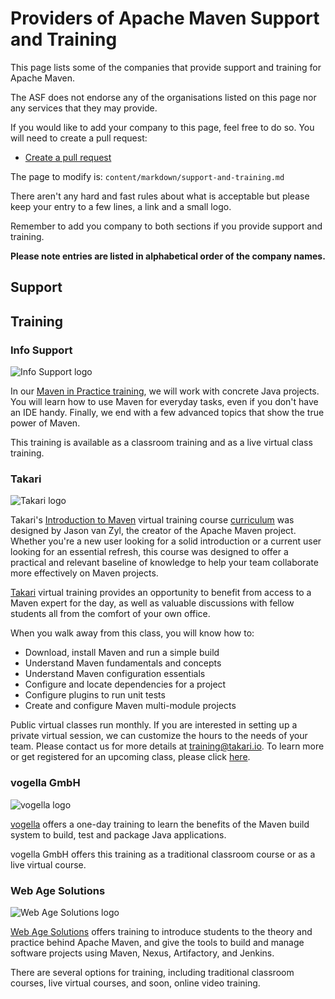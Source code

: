 # Providers of Apache Maven Support and Training

<!--
Licensed to the Apache Software Foundation (ASF) under one
or more contributor license agreements.  See the NOTICE file
distributed with this work for additional information
regarding copyright ownership.  The ASF licenses this file
to you under the Apache License, Version 2.0 (the
"License"); you may not use this file except in compliance
with the License.  You may obtain a copy of the License at

    http://www.apache.org/licenses/LICENSE-2.0

Unless required by applicable law or agreed to in writing,
software distributed under the License is distributed on an
"AS IS" BASIS, WITHOUT WARRANTIES OR CONDITIONS OF ANY
KIND, either express or implied.  See the License for the
specific language governing permissions and limitations
under the License.
-->
This page lists some of the companies that provide support and training for Apache Maven.

The ASF does not endorse any of the organisations listed on this page nor any services that they may provide.

If you would like to add your company to this page, feel free to do so. You will need to create a pull request:

* [Create a pull request](https://github.com/apache/maven-site)

The page to modify is: `content/markdown/support-and-training.md`

There aren't any hard and fast rules about what is acceptable but please keep your entry to a few lines, a link and a
small logo.

Remember to add you company to both sections if you provide support and training.

**Please note entries are listed in alphabetical order of the company names.**

## Support

## Training

### Info Support

![Info Support logo](./images/logos/logo_infosupport.svg)

In our [Maven in Practice training][6], we will work with concrete Java projects.
You will learn how to use Maven for everyday tasks, even if you don't have an IDE handy.
Finally, we end with a few advanced topics that show the true power of Maven.

This training is available as a classroom training and as a live virtual class training.

### Takari

![Takari logo](./images/logos/logo_takari.png)

Takari's [Introduction to Maven][1] virtual training course [curriculum][2] was designed by Jason van Zyl, the creator
of the Apache Maven project. Whether you're a new user looking for a solid introduction or a current user looking for an
essential refresh, this course was designed to offer a practical and relevant baseline of knowledge to help your team
collaborate more effectively on Maven projects.

[Takari][3] virtual training provides an opportunity to benefit from access to a Maven expert for the day, as well as
valuable discussions with fellow students all from the comfort of your own office.

When you walk away from this class, you will know how to:

- Download, install Maven and run a simple build
- Understand Maven fundamentals and concepts
- Understand Maven configuration essentials
- Configure and locate dependencies for a project
- Configure plugins to run unit tests
- Create and configure Maven multi-module projects

Public virtual classes run monthly. If you are interested in setting up a private virtual session, we can customize the
hours to the needs of your team. Please contact us for more details at [training@takari.io][4]. To learn more or get
registered for an upcoming class, please click [here][1].

### vogella GmbH

![vogella logo](./images/logos/logo_vogella.png)

[vogella][5] offers a one-day training to learn the benefits of the Maven build system to build, test and package Java
applications.

vogella GmbH offers this training as a traditional classroom course or as a live virtual course.

### Web Age Solutions

![Web Age Solutions logo](./images/logos/logo_webagesolutions.svg)

[Web Age Solutions][7] offers training to introduce students to the theory and practice behind Apache Maven, and give
the tools to build and manage software projects using Maven, Nexus, Artifactory, and Jenkins.

There are several options for training, including traditional classroom courses, live virtual courses, and soon, online
video training.

[1]: http://takari.io/training.html

[2]: http://takari.io/training-outline.html

[3]: http://takari.io/

[4]: mailto:training@takari.io

[5]: https://www.vogella.com/training/testbuild/maven.html

[6]: https://training.infosupport.com/en/courses/MAVEN/maven-in-practice

[7]: https://www.webagesolutions.com/search?q=Maven